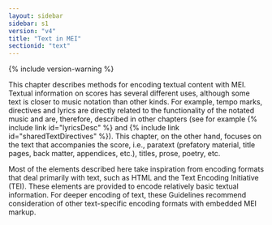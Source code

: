 ```yaml
---
layout: sidebar
sidebar: s1
version: "v4"
title: "Text in MEI"
sectionid: "text"
---
```


{% include version-warning %}

This chapter describes methods for encoding textual content with MEI. Textual information on scores has several different uses, although some text is closer to music notation than other kinds. For example, tempo marks, directives and lyrics are directly related to the functionality of the notated music and are, therefore, described in other chapters (see for example {% include link id="lyricsDesc" %} and {% include link id="sharedTextDirectives" %}). This chapter, on the other hand, focuses on the text that accompanies the score, i.e., paratext (prefatory material, title pages, back matter, appendices, etc.), titles, prose, poetry, etc.

Most of the elements described here take inspiration from encoding formats that deal primarily with text, such as HTML and the Text Encoding Initiative (TEI). These elements are provided to encode relatively basic textual information. For deeper encoding of text, these Guidelines recommend consideration of other text-specific encoding formats with embedded MEI markup.
